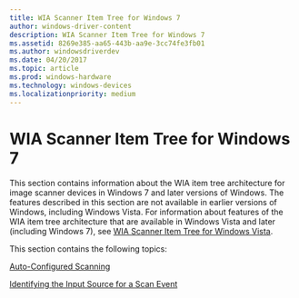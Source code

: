 ```yaml
---
title: WIA Scanner Item Tree for Windows 7
author: windows-driver-content
description: WIA Scanner Item Tree for Windows 7
ms.assetid: 8269e385-aa65-443b-aa9e-3cc74fe3fb01
ms.author: windowsdriverdev
ms.date: 04/20/2017
ms.topic: article
ms.prod: windows-hardware
ms.technology: windows-devices
ms.localizationpriority: medium
---
```


# WIA Scanner Item Tree for Windows 7


This section contains information about the WIA item tree architecture for image scanner devices in Windows 7 and later versions of Windows. The features described in this section are not available in earlier versions of Windows, including Windows Vista. For information about features of the WIA item tree architecture that are available in Windows Vista and later (including Windows 7), see [WIA Scanner Item Tree for Windows Vista](wia-scanner-item-tree-for-windows-vista.md).

This section contains the following topics:

[Auto-Configured Scanning](auto-configured-scanning.md)

[Identifying the Input Source for a Scan Event](identifying-the-input-source-for-a-scan-event.md)

 

 




